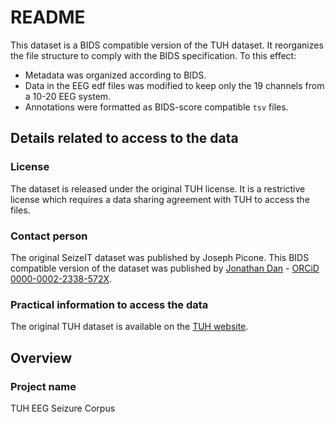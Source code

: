 # README

This dataset is a BIDS compatible version of the TUH dataset. It reorganizes the file structure to comply with the BIDS specification. To this effect:

- Metadata was organized according to BIDS.
- Data in the EEG edf files was modified to keep only the 19 channels from a 10-20 EEG system.
- Annotations were formatted as BIDS-score compatible `tsv` files.

## Details related to access to the data

### License

The dataset is released under the original TUH license. It is a restrictive license which requires a data sharing agreement with TUH to access the files.

### Contact person

The original SeizeIT dataset was published by Joseph Picone. This BIDS compatible version of the dataset was published by [Jonathan Dan](mailto:jonathan.dan@epfl.ch) - [ORCiD 0000-0002-2338-572X](https://orcid.org/0000-0002-2338-572X).

### Practical information to access the data

The original TUH dataset is available on the [TUH website](https://isip.piconepress.com/projects/tuh_eeg/downloads/tuh_eeg_seizure/).

## Overview

### Project name

TUH EEG Seizure Corpus